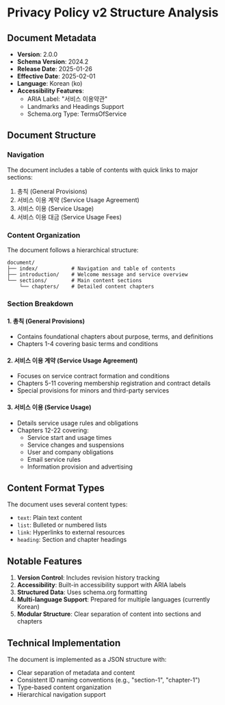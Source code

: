 # Privacy Policy v2 Structure Analysis

## Document Metadata
- **Version**: 2.0.0
- **Schema Version**: 2024.2
- **Release Date**: 2025-01-26
- **Effective Date**: 2025-02-01
- **Language**: Korean (ko)
- **Accessibility Features**:
  - ARIA Label: "서비스 이용약관"
  - Landmarks and Headings Support
  - Schema.org Type: TermsOfService

## Document Structure

### Navigation
The document includes a table of contents with quick links to major sections:
1. 총칙 (General Provisions)
2. 서비스 이용 계약 (Service Usage Agreement)
3. 서비스 이용 (Service Usage)
4. 서비스 이용 대금 (Service Usage Fees)

### Content Organization
The document follows a hierarchical structure:
```
document/
├── index/           # Navigation and table of contents
├── introduction/    # Welcome message and service overview
└── sections/        # Main content sections
    └── chapters/    # Detailed content chapters
```

### Section Breakdown

#### 1. 총칙 (General Provisions)
- Contains foundational chapters about purpose, terms, and definitions
- Chapters 1-4 covering basic terms and conditions

#### 2. 서비스 이용 계약 (Service Usage Agreement)
- Focuses on service contract formation and conditions
- Chapters 5-11 covering membership registration and contract details
- Special provisions for minors and third-party services

#### 3. 서비스 이용 (Service Usage)
- Details service usage rules and obligations
- Chapters 12-22 covering:
  - Service start and usage times
  - Service changes and suspensions
  - User and company obligations
  - Email service rules
  - Information provision and advertising

## Content Format Types
The document uses several content types:
- `text`: Plain text content
- `list`: Bulleted or numbered lists
- `link`: Hyperlinks to external resources
- `heading`: Section and chapter headings

## Notable Features
1. **Version Control**: Includes revision history tracking
2. **Accessibility**: Built-in accessibility support with ARIA labels
3. **Structured Data**: Uses schema.org formatting
4. **Multi-language Support**: Prepared for multiple languages (currently Korean)
5. **Modular Structure**: Clear separation of content into sections and chapters

## Technical Implementation
The document is implemented as a JSON structure with:
- Clear separation of metadata and content
- Consistent ID naming conventions (e.g., "section-1", "chapter-1")
- Type-based content organization
- Hierarchical navigation support
